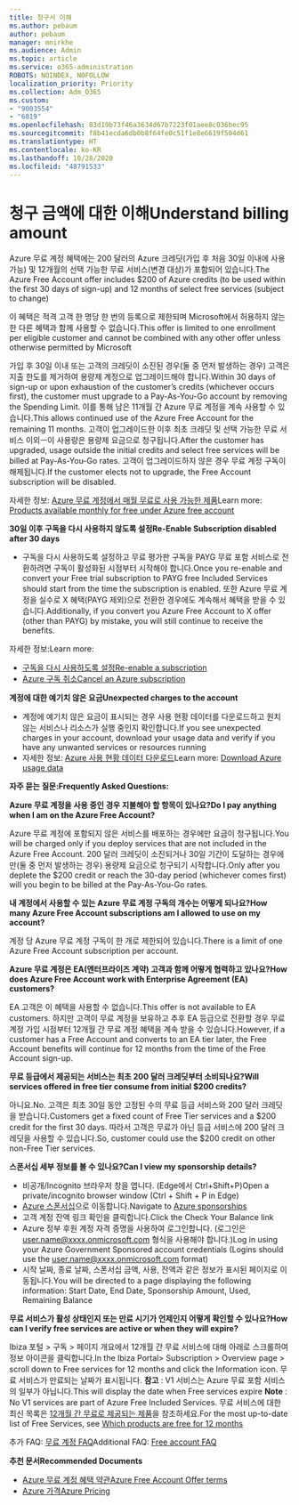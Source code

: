 ```yaml
---
title: 청구서 이해
ms.author: pebaum
author: pebaum
manager: mnirkhe
ms.audience: Admin
ms.topic: article
ms.service: o365-administration
ROBOTS: NOINDEX, NOFOLLOW
localization_priority: Priority
ms.collection: Adm_O365
ms.custom:
- "9003554"
- "6819"
ms.openlocfilehash: 83d19b73f46a3634d67b7223f01aee8c036bec95
ms.sourcegitcommit: f8b41ecda6db0b8f64fe0c51f1e8e6619f504d61
ms.translationtype: HT
ms.contentlocale: ko-KR
ms.lasthandoff: 10/28/2020
ms.locfileid: "48791533"
---
```

# <a name="understand-billing-amount"></a><span data-ttu-id="b6fd0-102">청구 금액에 대한 이해</span><span class="sxs-lookup"><span data-stu-id="b6fd0-102">Understand billing amount</span></span>

<span data-ttu-id="b6fd0-103">Azure 무료 계정 혜택에는 200 달러의 Azure 크레딧(가입 후 처음 30일 이내에 사용 가능) 및 12개월의 선택 가능한 무료 서비스(변경 대상)가 포함되어 있습니다.</span><span class="sxs-lookup"><span data-stu-id="b6fd0-103">The Azure Free Account offer includes $200 of Azure credits (to be used within the first 30 days of sign-up) and 12 months of select free services (subject to change)</span></span>

<span data-ttu-id="b6fd0-104">이 혜택은 적격 고객 한 명당 한 번의 등록으로 제한되며 Microsoft에서 허용하지 않는 한 다른 혜택과 함께 사용할 수 없습니다.</span><span class="sxs-lookup"><span data-stu-id="b6fd0-104">This offer is limited to one enrollment per eligible customer and cannot be combined with any other offer unless otherwise permitted by Microsoft</span></span>

<span data-ttu-id="b6fd0-105">가입 후 30일 이내 또는 고객의 크레딧이 소진된 경우(둘 중 먼저 발생하는 경우) 고객은 지출 한도를 제거하여 용량제 계정으로 업그레이드해야 합니다.</span><span class="sxs-lookup"><span data-stu-id="b6fd0-105">Within 30 days of sign-up or upon exhaustion of the customer’s credits (whichever occurs first), the customer must upgrade to a Pay-As-You-Go account by removing the Spending Limit.</span></span> <span data-ttu-id="b6fd0-106">이를 통해 남은 11개월 간 Azure 무료 계정을 계속 사용할 수 있습니다.</span><span class="sxs-lookup"><span data-stu-id="b6fd0-106">This allows continued use of the Azure Free Account for the remaining 11 months.</span></span> <span data-ttu-id="b6fd0-107">고객이 업그레이드한 이후 최초 크레딧 및 선택 가능한 무료 서비스 이외ㅡ이 사용량은 용량제 요금으로 청구됩니다.</span><span class="sxs-lookup"><span data-stu-id="b6fd0-107">After the customer has upgraded, usage outside the initial credits and select free services will be billed at Pay-As-You-Go rates.</span></span> <span data-ttu-id="b6fd0-108">고객이 업그레이드하지 않은 경우 무료 계정 구독이 해제됩니다.</span><span class="sxs-lookup"><span data-stu-id="b6fd0-108">If the customer elects not to upgrade, the Free Account subscription will be disabled.</span></span>

<span data-ttu-id="b6fd0-109">자세한 정보: [Azure 무료 계정에서 매월 무료로 사용 가능한 제품](https://azure.microsoft.com/free/free-account-faq/)</span><span class="sxs-lookup"><span data-stu-id="b6fd0-109">Learn more: [Products available monthly for free under Azure free account](https://azure.microsoft.com/free/free-account-faq/)</span></span>

<span data-ttu-id="b6fd0-110">**30일 이후 구독을 다시 사용하지 않도록 설정**</span><span class="sxs-lookup"><span data-stu-id="b6fd0-110">**Re-Enable Subscription disabled after 30 days**</span></span>

- <span data-ttu-id="b6fd0-111">구독을 다시 사용하도록 설정하고 무료 평가판 구독을 PAYG 무료 포함 서비스로 전환하려면 구독이 활성화된 시점부터 시작해야 합니다.</span><span class="sxs-lookup"><span data-stu-id="b6fd0-111">Once you re-enable and convert your Free trial subscription to PAYG free Included Services should start from the time the subscription is enabled.</span></span> <span data-ttu-id="b6fd0-112">또한 Azure 무료 계정을 실수로 X 혜택(PAYG 제외)으로 전환한 경우에도 계속해서 혜택을 받을 수 있습니다.</span><span class="sxs-lookup"><span data-stu-id="b6fd0-112">Additionally, if you convert you Azure Free Account to X offer (other than PAYG) by mistake, you will still continue to receive the benefits.</span></span>

<span data-ttu-id="b6fd0-113">자세한 정보:</span><span class="sxs-lookup"><span data-stu-id="b6fd0-113">Learn more:</span></span> 
- [<span data-ttu-id="b6fd0-114">구독을 다시 사용하도록 설정</span><span class="sxs-lookup"><span data-stu-id="b6fd0-114">Re-enable a subscription</span></span>](https://docs.microsoft.com/azure/billing/billing-subscription-become-disable?WT.mc_id=Portal-Microsoft_Azure_Support)
- [<span data-ttu-id="b6fd0-115">Azure 구독 취소</span><span class="sxs-lookup"><span data-stu-id="b6fd0-115">Cancel an Azure subscription</span></span>](https://docs.microsoft.com/azure/billing/billing-how-to-cancel-azure-subscription?WT.mc_id=Portal-Microsoft_Azure_Support)

<span data-ttu-id="b6fd0-116">**계정에 대한 예기치 않은 요금**</span><span class="sxs-lookup"><span data-stu-id="b6fd0-116">**Unexpected charges to the account**</span></span>

- <span data-ttu-id="b6fd0-117">계정에 예기치 않은 요금이 표시되는 경우 사용 현황 데이터를 다운로드하고 원치 않는 서비스나 리소스가 실행 중인지 확인합니다.</span><span class="sxs-lookup"><span data-stu-id="b6fd0-117">If you see unexpected charges in your account, download your usage data and verify if you have any unwanted services or resources running</span></span>
- <span data-ttu-id="b6fd0-118">자세한 정보: [Azure 사용 현황 데이터 다운로드](https://docs.microsoft.com/azure/billing/billing-download-azure-invoice-daily-usage-date?WT.mc_id=Portal-Microsoft_Azure_Support#download-usage)</span><span class="sxs-lookup"><span data-stu-id="b6fd0-118">Learn more: [Download Azure usage data](https://docs.microsoft.com/azure/billing/billing-download-azure-invoice-daily-usage-date?WT.mc_id=Portal-Microsoft_Azure_Support#download-usage)</span></span>

<span data-ttu-id="b6fd0-119">**자주 묻는 질문:**</span><span class="sxs-lookup"><span data-stu-id="b6fd0-119">**Frequently Asked Questions:**</span></span>

<span data-ttu-id="b6fd0-120">**Azure 무료 계정을 사용 중인 경우 지불해야 할 항목이 있나요?**</span><span class="sxs-lookup"><span data-stu-id="b6fd0-120">**Do I pay anything when I am on the Azure Free Account?**</span></span>

<span data-ttu-id="b6fd0-121">Azure 무료 계정에 포함되지 않은 서비스를 배포하는 경우에만 요금이 청구됩니다.</span><span class="sxs-lookup"><span data-stu-id="b6fd0-121">You will be charged only if you deploy services that are not included in the Azure Free Account.</span></span> <span data-ttu-id="b6fd0-122">200 달러 크레딧이 소진되거나 30일 기간이 도달하는 경우에만(둘 중 먼저 발생하는 경우) 용량제 요금으로 청구되기 시작합니다.</span><span class="sxs-lookup"><span data-stu-id="b6fd0-122">Only after you deplete the $200 credit or reach the 30-day period (whichever comes first) will you begin to be billed at the Pay-As-You-Go rates.</span></span>

<span data-ttu-id="b6fd0-123">**내 계정에서 사용할 수 있는 Azure 무료 계정 구독의 개수는 어떻게 되나요?**</span><span class="sxs-lookup"><span data-stu-id="b6fd0-123">**How many Azure Free Account subscriptions am I allowed to use on my account?**</span></span>  

<span data-ttu-id="b6fd0-124">계정 당 Azure 무료 계정 구독이 한 개로 제한되어 있습니다.</span><span class="sxs-lookup"><span data-stu-id="b6fd0-124">There is a limit of one Azure Free Account subscription per account.</span></span>

<span data-ttu-id="b6fd0-125">**Azure 무료 계정은 EA(엔터프라이즈 계약) 고객과 함께 어떻게 협력하고 있나요?**</span><span class="sxs-lookup"><span data-stu-id="b6fd0-125">**How does Azure Free Account work with Enterprise Agreement (EA) customers?**</span></span>  

<span data-ttu-id="b6fd0-126">EA 고객은 이 혜택을 사용할 수 없습니다.</span><span class="sxs-lookup"><span data-stu-id="b6fd0-126">This offer is not available to EA customers.</span></span> <span data-ttu-id="b6fd0-127">하지만 고객이 무료 계정을 보유하고 추후 EA 등급으로 전환할 경우 무료 계정 가입 시점부터 12개월 간 무료 계정 혜택을 계속 받을 수 있습니다.</span><span class="sxs-lookup"><span data-stu-id="b6fd0-127">However, if a customer has a Free Account and converts to an EA tier later, the Free Account benefits will continue for 12 months from the time of the Free Account sign-up.</span></span>

<span data-ttu-id="b6fd0-128">**무료 등급에서 제공되는 서비스는 최초 200 달러 크레딧부터 소비되나요?**</span><span class="sxs-lookup"><span data-stu-id="b6fd0-128">**Will services offered in free tier consume from initial $200 credits?**</span></span>  

<span data-ttu-id="b6fd0-129">아니요.</span><span class="sxs-lookup"><span data-stu-id="b6fd0-129">No.</span></span> <span data-ttu-id="b6fd0-130">고객은 최초 30일 동안 고정된 수의 무료 등급 서비스와 200 달러 크레딧을 받습니다.</span><span class="sxs-lookup"><span data-stu-id="b6fd0-130">Customers get a fixed count of Free Tier services and a $200 credit for the first 30 days.</span></span> <span data-ttu-id="b6fd0-131">따라서 고객은 무료가 아닌 등급 서비스에 200 달러 크레딧을 사용할 수 있습니다.</span><span class="sxs-lookup"><span data-stu-id="b6fd0-131">So, customer could use the $200 credit on other non-Free Tier services.</span></span>

<span data-ttu-id="b6fd0-132">**스폰서십 세부 정보를 볼 수 있나요?**</span><span class="sxs-lookup"><span data-stu-id="b6fd0-132">**Can I view my sponsorship details?**</span></span>

- <span data-ttu-id="b6fd0-133">비공개/Incognito 브라우저 창을 엽니다. (Edge에서 Ctrl+Shift+P)</span><span class="sxs-lookup"><span data-stu-id="b6fd0-133">Open a private/incognito browser window (Ctrl + Shift + P in Edge)</span></span>
- <span data-ttu-id="b6fd0-134">[Azure 스폰서십](http://www.microsoftazuresponsorships.com/)으로 이동합니다.</span><span class="sxs-lookup"><span data-stu-id="b6fd0-134">Navigate to [Azure sponsorships](http://www.microsoftazuresponsorships.com/)</span></span>
- <span data-ttu-id="b6fd0-135">고객 계정 잔액 링크 확인을 클릭합니다.</span><span class="sxs-lookup"><span data-stu-id="b6fd0-135">Click the Check Your Balance link</span></span>
- <span data-ttu-id="b6fd0-136">Azure 정부 후원 계정 자격 증명을 사용하여 로그인합니다. (로그인은 user.name@xxxx.onmicrosoft.com 형식을 사용해야 합니다.)</span><span class="sxs-lookup"><span data-stu-id="b6fd0-136">Log in using your Azure Government Sponsored account credentials (Logins should use the user.name@xxxx.onmicrosoft.com format)</span></span>
- <span data-ttu-id="b6fd0-137">시작 날짜, 종료 날짜, 스폰서십 금액, 사용, 잔액과 같은 정보가 표시된 페이지로 이동됩니다.</span><span class="sxs-lookup"><span data-stu-id="b6fd0-137">You will be directed to a page displaying the following information: Start Date, End Date, Sponsorship Amount, Used, Remaining Balance</span></span>

<span data-ttu-id="b6fd0-138">**무료 서비스가 활성 상태인지 또는 만료 시기가 언제인지 어떻게 확인할 수 있나요?**</span><span class="sxs-lookup"><span data-stu-id="b6fd0-138">**How can I verify free services are active or when they will expire?**</span></span>

<span data-ttu-id="b6fd0-139">Ibiza 포털 > 구독 > 페이지 개요에서 12개월 간 무료 서비스에 대해 아래로 스크롤하여 정보 아이콘을 클릭합니다.</span><span class="sxs-lookup"><span data-stu-id="b6fd0-139">In the Ibiza Portal> Subscription > Overview page > scroll down to Free services for 12 months and click the Information icon.</span></span> <span data-ttu-id="b6fd0-140">무료 서비스가 만료되는 날짜가 표시됩니다. **참고** : V1 서비스는 Azure 무료 포함 서비스의 일부가 아닙니다.</span><span class="sxs-lookup"><span data-stu-id="b6fd0-140">This will display the date when Free services expire **Note** : No V1 services are part of Azure Free Included Services.</span></span> <span data-ttu-id="b6fd0-141">무료 서비스에 대한 최신 목록은 [12개월 간 무료로 제공되는 제품](http://www.microsoftazuresponsorships.com/)을 참조하세요.</span><span class="sxs-lookup"><span data-stu-id="b6fd0-141">For the most up-to-date list of Free Services, see [Which products are free for 12 months](http://www.microsoftazuresponsorships.com/)</span></span>

<span data-ttu-id="b6fd0-142">추가 FAQ: [무료 계정 FAQ](https://azure.microsoft.com/free/free-account-faq/)</span><span class="sxs-lookup"><span data-stu-id="b6fd0-142">Additional FAQ: [Free account FAQ](https://azure.microsoft.com/free/free-account-faq/)</span></span>

<span data-ttu-id="b6fd0-143">**추천 문서**</span><span class="sxs-lookup"><span data-stu-id="b6fd0-143">**Recommended Documents**</span></span>

- [<span data-ttu-id="b6fd0-144">Azure 무료 계정 혜택 약관</span><span class="sxs-lookup"><span data-stu-id="b6fd0-144">Azure Free Account Offer terms</span></span>](https://azure.microsoft.com/offers/ms-azr-0044p/)
- [<span data-ttu-id="b6fd0-145">Azure 가격</span><span class="sxs-lookup"><span data-stu-id="b6fd0-145">Azure Pricing</span></span>](https://azure.microsoft.com/pricing/)